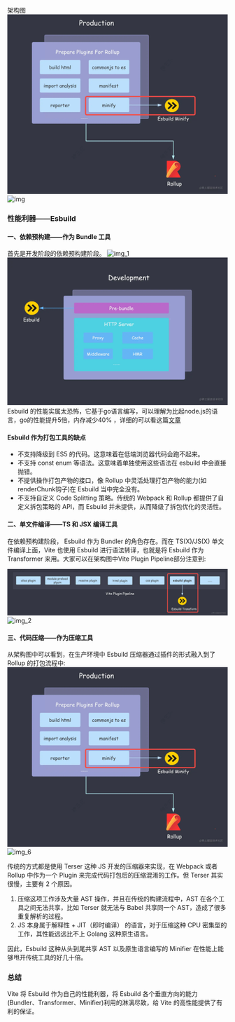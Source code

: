 架构图
![](img/img.png)
![img](https://user-images.githubusercontent.com/48719861/233959360-d9ba9741-4967-4b12-989e-513b1f4e8998.png)


### 性能利器——Esbuild
#### 一、依赖预构建——作为 Bundle 工具
首先是开发阶段的依赖预构建阶段。
![img_1](https://user-images.githubusercontent.com/48719861/233959396-9a1334ea-bd57-4318-a5f4-923564a45aed.png)
![img_1.png](img/img_1.png)
Esbuild 的性能实属太恐怖，它基于go语言编写，可以理解为比起node.js的语言，go的性能提升5倍，内存减少40%
，详细的可以看这篇[文章](https://blog.csdn.net/csdnnews/article/details/124979161)

#### Esbuild 作为打包工具的缺点
* 不支持降级到 ES5 的代码。这意味着在低端浏览器代码会跑不起来。
* 不支持 const enum 等语法。这意味着单独使用这些语法在 esbuild 中会直接抛错。
* 不提供操作打包产物的接口，像 Rollup 中灵活处理打包产物的能力(如renderChunk钩子)在 Esbuild 当中完全没有。
* 不支持自定义 Code Splitting 策略。传统的 Webpack 和 Rollup 都提供了自定义拆包策略的 API，而 Esbuild 并未提供，从而降级了拆包优化的灵活性。

#### 二、单文件编译——TS 和 JSX 编译工具
在依赖预构建阶段， Esbuild 作为 Bundler 的角色存在。而在 TS(X)/JS(X) 单文件编译上面，Vite 也使用 Esbuild 进行语法转译，也就是将 Esbuild 作为 Transformer 来用。大家可以在架构图中Vite Plugin Pipeline部分注意到:

![img_2.png](img/img_2.png)
![img_2](https://user-images.githubusercontent.com/48719861/233959447-9483a503-6b06-4598-92dc-29acaecb0b90.png)

#### 三、代码压缩——作为压缩工具
从架构图中可以看到，在生产环境中 Esbuild 压缩器通过插件的形式融入到了 Rollup 的打包流程中:
![img.png](img/img.png)
![img_6](https://user-images.githubusercontent.com/48719861/233959490-dd576642-a5f0-436f-82a0-c1f43d03dc4c.png)


传统的方式都是使用 Terser 这种 JS 开发的压缩器来实现，在 Webpack 或者 Rollup 中作为一个 Plugin 来完成代码打包后的压缩混淆的工作。但 Terser 其实很慢，主要有 2 个原因。

1. 压缩这项工作涉及大量 AST 操作，并且在传统的构建流程中，AST 在各个工具之间无法共享，比如 Terser 就无法与 Babel 共享同一个 AST，造成了很多重复解析的过程。
2. JS 本身属于解释性 + JIT（即时编译） 的语言，对于压缩这种 CPU 密集型的工作，其性能远远比不上 Golang 这种原生语言。

因此，Esbuild 这种从头到尾共享 AST 以及原生语言编写的 Minifier 在性能上能够甩开传统工具的好几十倍。

### 总结
Vite 将 Esbuild 作为自己的性能利器，将 Esbuild 各个垂直方向的能力(Bundler、Transformer、Minifier)利用的淋漓尽致，给 Vite 的高性能提供了有利的保证。
